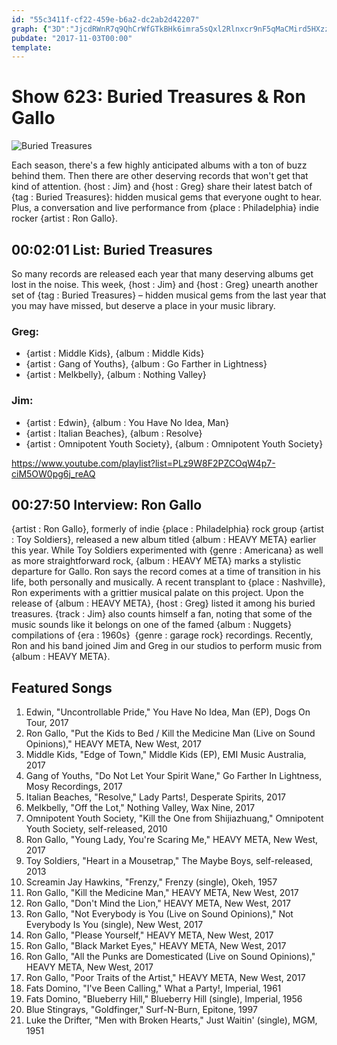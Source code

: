 ```yaml
---
id: "55c3411f-cf22-459e-b6a2-dc2ab2d42207"
graph: {"3D":"JjcdRWnR7q9QhCrWfGTkBHk6imra5sQxl2Rlnxcr9nF5qMaCMird5HXzzd3i","1AE":"BGm2bVmB2IVmB2IjDcPDBGabnVmB2IBGKuoBGm2bBGKuoMbzi5BJK8KSsLoW"}
pubdate: "2017-11-03T00:00"
template: 
---
```






# Show 623: Buried Treasures & Ron Gallo

![Buried Treasures](https://static.soundopinions.org/images/2017/buriedtreasures1017_web.jpg)

Each season, there's a few highly anticipated albums with a ton of buzz behind them. Then there are other deserving records that won't get that kind of attention. {host : Jim} and {host : Greg} share their latest batch of {tag : Buried Treasures}: hidden musical gems that everyone ought to hear. Plus, a conversation and live performance from {place : Philadelphia} indie rocker {artist : Ron Gallo}.



## 00:02:01 List: Buried Treasures

So many records are released each year that many deserving albums get lost in the noise. This week, {host : Jim} and {host : Greg} unearth another set of {tag : Buried Treasures} – hidden musical gems from the last year that you may have missed, but deserve a place in your music library.


### Greg:

- {artist : Middle Kids}, {album : Middle Kids}
- {artist : Gang of Youths}, {album : Go Farther in Lightness}
- {artist : Melkbelly}, {album : Nothing Valley}


### Jim:

- {artist : Edwin}, {album : You Have No Idea, Man}
- {artist : Italian Beaches}, {album : Resolve}
- {artist : Omnipotent Youth Society}, {album : Omnipotent Youth Society}

https://www.youtube.com/playlist?list=PLz9W8F2PZCOqW4p7-ciM5OW0pg6j_reAQ



## 00:27:50 Interview: Ron Gallo

{artist : Ron Gallo}, formerly of indie {place : Philadelphia} rock group {artist : Toy Soldiers}, released a new album titled {album : HEAVY META} earlier this year. While Toy Soldiers experimented with {genre : Americana} as well as more straightforward rock, {album : HEAVY META} marks a stylistic departure for Gallo. Ron says the record comes at a time of transition in his life, both personally and musically. A recent transplant to {place : Nashville}, Ron experiments with a grittier musical palate on this project. Upon the release of {album : HEAVY META}, {host : Greg} listed it among his buried treasures. {track : Jim} also counts himself a fan, noting that some of the music sounds like it belongs on one of the famed {album : Nuggets} compilations of {era : 1960s}  {genre : garage rock} recordings.  Recently, Ron and his band joined Jim and Greg in our studios to perform music from {album : HEAVY META}.



## Featured Songs

1. Edwin, "Uncontrollable Pride," You Have No Idea, Man (EP), Dogs On Tour, 2017
2. Ron Gallo, "Put the Kids to Bed / Kill the Medicine Man (Live on Sound Opinions)," HEAVY META, New West, 2017
3. Middle Kids, "Edge of Town," Middle Kids (EP), EMI Music Australia, 2017
4. Gang of Youths, "Do Not Let Your Spirit Wane," Go Farther In Lightness, Mosy Recordings, 2017
5. Italian Beaches, "Resolve," Lady Parts!, Desperate Spirits, 2017
6. Melkbelly, "Off the Lot," Nothing Valley, Wax Nine, 2017
7. Omnipotent Youth Society, "Kill the One from Shijiazhuang," Omnipotent Youth Society, self-released, 2010
8. Ron Gallo, "Young Lady, You're Scaring Me," HEAVY META, New West, 2017
9. Toy Soldiers, "Heart in a Mousetrap," The Maybe Boys, self-released, 2013
10. Screamin Jay Hawkins, "Frenzy," Frenzy (single), Okeh, 1957
11. Ron Gallo, "Kill the Medicine Man," HEAVY META, New West, 2017
12. Ron Gallo, "Don't Mind the Lion," HEAVY META, New West, 2017
13. Ron Gallo, "Not Everybody is You (Live on Sound Opinions)," Not Everybody Is You (single), New West, 2017
14. Ron Gallo, "Please Yourself," HEAVY META, New West, 2017
15. Ron Gallo, "Black Market Eyes," HEAVY META, New West, 2017
16. Ron Gallo, "All the Punks are Domesticated (Live on Sound Opinions)," HEAVY META, New West, 2017
17. Ron Gallo, "Poor Traits of the Artist," HEAVY META, New West, 2017
18. Fats Domino, "I've Been Calling," What a Party!, Imperial, 1961
19. Fats Domino, "Blueberry Hill," Blueberry Hill (single), Imperial, 1956
20. Blue Stingrays, "Goldfinger," Surf-N-Burn, Epitone, 1997
21. Luke the Drifter, "Men with Broken Hearts," Just Waitin' (single), MGM, 1951